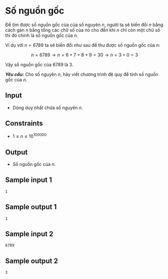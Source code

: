# Số nguồn gốc

Để tìm được số nguồn gốc của của số nguyên $n$, người ta sẽ biến đổi $n$ bằng cách gán $n$ bằng tổng các chữ số của nó cho đến khi $n$ chỉ còn một chữ số thì đó chính là số nguồn gốc của $n$.

Ví dụ với $n = 6789$ ta sẽ biến đổi như sau để thu được số nguồn gốc của $n$:

$$n = 6789 \to n = 6 + 7 + 8 + 9 = 30 \to n = 3 + 0 = 3$$

Vậy số nguồn gốc của $6789$ là $3$.

***Yêu cầu:*** Cho số nguyên $n$, hãy viết chương trình đệ quy để tính số nguồn gốc của $n$.

## Input

- Dòng duy nhất chứa số nguyên $n$.

## Constraints

- $1 \le n \le 10^{100000}$

## Output

- Số nguồn gốc của $n$.

## Sample input 1

```
1
```

## Sample output 1

```
1
```

## Sample input 2

```
6789
```

## Sample output 2

```
3
```

